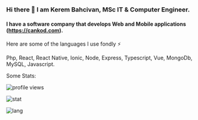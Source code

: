 ### Hi there 👋  I am Kerem Bahcivan, MSc IT & Computer Engineer. 
#### I have a software company that develops Web and Mobile applications (https://cankod.com).

Here are some of the languages I use fondly ⚡

Php, React, React Native, Ionic, Node, Express, Typescript, Vue, MongoDb, MySQL, Javascript.



Some Stats:

![profile views](https://komarev.com/ghpvc/?username=bkeremm)

![stat](https://github-readme-stats.vercel.app/api?username=bkeremm&show_icons=true&title_color=fff&icon_color=79ff97&text_color=9f9f9f&bg_color=151515&count_private=true)

![lang](https://github-readme-stats.vercel.app/api/top-langs/?username=bkeremm)
